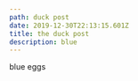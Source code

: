 ```yaml
---
path: duck post
date: 2019-12-30T22:13:15.601Z
title: the duck post
description: blue
---
```

blue eggs
